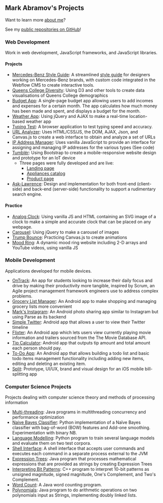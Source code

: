 ## Mark Abramov's Projects

Want to learn more [about me](AboutMe/index.html)?

See my [public repositories on GitHub](https://github.com/markab4?tab=repositories)!

### Web Development
Work in web development, JavaScript frameworks, and JavaScript libraries.
#### Projects

* [Mercedes-Benz Style Guide](https://github.com/markab4/mb-styleguide/tree/master): A streamlined [style guide](https://mbusa-styleguide.webflow.io/) for designers working on Mercedes-Benz brands, with custom code integrated in the Webflow CMS to create interactive tools.
* [Queens College Diversity](http://markab4.github.io/QC-Diversity/index.html): Using D3 and other tools to create data visualisations of Queens College demographics
* [Budget App](https://markab4.github.io/Budgety/): A single-page budget app allowing users to add incomes and expenses for a certain month. The app calculates how much money has been made and spent, and displays a budget for the month.
* [Weather App](WeatherApp/index.html): Using jQuery and AJAX to make a real-time location-based weather app
* [Typing Test](/Typing-Test/index.html): A browser application to test typing speed and accuracy.
* [URL Analyzer](https://markab4.github.io/url-analyzer/): Uses HTML/CSS/JS, the DOM, AJAX,  Json, and Canvas.js to create a web interface to obtain and analyze a set of URLs
* [IP Address Manager](https://markab4.github.io/ip-address-manager/): Uses vanilla JavaScript to provide an interface for assigning and managing IP addresses for the various types (See code)
* [Tumblër](https://markab4.github.io/iot-tumbler/index.html): Using Bootstrap to create a mobile-responsive website design and prototype for an IoT device
    * Three pages were fully developed and are live:
        * [Landing page](https://markab4.github.io/iot-tumbler/public/index.html)
        * [Appliances catalog](https://markab4.github.io/iot-tumbler/public/appliances.html)
        * [Product page](https://markab4.github.io/iot-tumbler/public/product.html)
* [Ask-Lawrence](https://ask-lawrence.herokuapp.com): Design and implementation for both front-end (client-side) and back-end (server-side) functionality to support a rudimentary search engine.

#### Practice
* [Analog Clock](https://markab4.github.io/analog-clock/index.html): Using vanilla JS and HTML containing an SVG image of a clock to make a simple and accurate clock that can be placed on any webpage.
* [Carousel](Carousel/index.html): Using jQuery to make a carousel of images
* [Trump Bounce](TrumpBounce/index.html): Practicing Canvas.js to create animations
* [Mood Ring](MoodRing/index.html): A dynamic mood ring website including 2-D arrays and YouTube videos, using vanilla JS

### Mobile Development
Applications developed for mobile devices.

* [OnTrack](https://android-on-track.github.io/on-track/): An app for students looking to increase their daily focus and drive by making their productivity more tangible, inspired by Scrum, an Agile project management framework engineers use to address complex problems.
* [Grocery List Manager](https://markab4.github.io/Grocery-List-Manager/): An Android app to make shopping and managing grocery lists more convenient
* [Mark's Instagram](https://github.com/markab4/MarksInstagram): An Android photo sharing app similar to Instagram but using Parse as its backend
* [Simple Twitter](https://github.com/markab4/SimpleTwitter): Android app that allows a user to view their Twitter timeline
* [Flixter](https://markab4.github.io/Flixter/): An Android app which lets users view currently playing movie information and trailers sourced from the The Movie Database API.
* [Tip Calculator](https://github.com/markab4/Tip-Calculator): Android app that outputs tip amount and total amount each person should pay.
* [To-Do App](https://github.com/markab4/SimpleTodo): An Android app that allows building a todo list and basic todo items management functionality including adding new items, editing and deleting an existing item.
* [Split](https://markab4.github.io/split/): Prototype, UI/UX, brand and visual design for an iOS mobile bill-splitting app


### Computer Science Projects
Projects dealing with computer science theory and methods of processing information

* [Multi-threading](https://github.com/markab4/multithreading): Java programs in multithreading concurrency and performance optimization
* [Naive Bayes Classifier](https://markab4.github.io/Naive-Bayes-Classifier/): Python implementation of a Naïve Bayes classifier with bag-of-word (BOW) features and Add-one smoothing. Experimentation with binary NB.
* [Language Modelling](https://github.com/markab4/Language-Modeling-in-Python): Python program to train several language models and evaluate them on two test corpora.
* [Shell Interface](https://github.com/markab4/shell-interface): A shell interface that accepts user commands and executes each command in a separate process external to the JVM
* [Expression Trees](https://github.com/markab4/ExpressionTree): Java program that processes mathematical expressions that are provided as strings by creating Expression Trees
* [Interpreting Bit Patterns](https://github.com/markab4/Interpreting-Bit-Patterns): C++ program to interpret 10-bit patterns as unsigned magnitude, signed magnitude, One's Complement, and Two's Complement.
* [Word Count](https://github.com/markab4/WordCount): A Java word counting program.
* [Polynomials](https://github.com/markab4/polynomials): Java program to do arithmetic operations on two polynomials input as Strings, implementing doubly linked lists.
